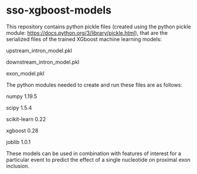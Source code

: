 # sso-xgboost-models

This repository contains python pickle files (created using the python pickle module: https://docs.python.org/3/library/pickle.html), that are the serialized files of the trained XGboost machine learning models:

upstream_intron_model.pkl

downstream_intron_model.pkl

exon_model.pkl


The python modules needed to create and run these files are as follows:

numpy 1.19.5

scipy 1.5.4

scikit-learn 0.22

xgboost 0.28

joblib 1.0.1


These models can be used in combination with features of interest for a particular event to predict the effect of a single nucleotide on proximal exon inclusion. 
